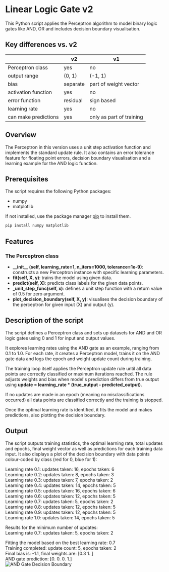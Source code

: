 # Linear Logic Gate v2
This Python script applies the Perceptron algorithm to model binary logic gates like AND, OR and includes decision boundary visualisation.

## Key differences vs. v2

|                     |  v2   |  v1  |
|---------------------|-------|------|
| Perceptron class    |  yes  |  no  |
| output range        | (0, 1)|(-1, 1)|
| bias                |separate|part of weight vector|
| activation function |  yes  |  no  |
| error function      |residual|sign based|
| learning rate       |  yes  |  no  |
| can make predictions|  yes  |only as part of training|

## Overview
The Perceptron in this version uses a unit step activation function and implements the standard update rule. It also contains an error tolerance feature for floating point errors, decision boundary visualisation and a learning example for the AND logic function.

## Prerequisites
The script requires the following Python packages:

- numpy
- matplotlib

If not installed, use the package manager [pip](https://pip.pypa.io/en/stable/) to install them.

```bash
pip install numpy matplotlib
```

## Features
### The Perceptron class
* **\_\_init\_\_ (self, learning_rate=1, n_iters=1000, tolerance=1e-9)**: constructs a new Perceptron instance with specific learning parameters.
* **fit(self, X, y)**: trains the model using given data.
* **predict(self, X)**: predicts class labels for the given data points.
* **_unit_step_func(self, x)**: defines a unit step function with a return value of 0.5 for zero argument.
* **plot_decision_boundary(self, X, y)**: visualises the decision boundary of the perceptron for given input (X) and output (y).

## Description of the script
The script defines a Perceptron class and sets up datasets for AND and OR logic gates using 0 and 1 for input and output values.

It explores learning rates using the AND gate as an example, ranging from 0.1 to 1.0. For each rate, it creates a Perceptron model, trains it on the AND gate data and logs the epoch and weight update count during training.

The training loop itself applies the Perceptron update rule until all data points are correctly classified or maximum iterations reached. The rule adjusts weights and bias when model's prediction differs from true output using **update = learning_rate * (true_output - predicted_output)**.

If no updates are made in an epoch (meaning no misclassifications occurred) all data points are classified correctly and the training is stopped.

Once the optimal learning rate is identified, it fits the model and makes predictions, also plotting the decision boundary.

## Output
The script outputs training statistics, the optimal learning rate, total updates and epochs, final weight vector as well as predictions for each training data input. It also displays a plot of the decision boundary with data points colour-coded by class (red for 0, blue for 1):

Learning rate 0.1: updates taken: 16, epochs taken: 6  
Learning rate 0.2: updates taken: 8, epochs taken: 3  
Learning rate 0.3: updates taken: 7, epochs taken: 2  
Learning rate 0.4: updates taken: 14, epochs taken: 5  
Learning rate 0.5: updates taken: 16, epochs taken: 6  
Learning rate 0.6: updates taken: 12, epochs taken: 5  
Learning rate 0.7: updates taken: 5, epochs taken: 2  
Learning rate 0.8: updates taken: 12, epochs taken: 5  
Learning rate 0.9: updates taken: 12, epochs taken: 5  
Learning rate 1.0: updates taken: 14, epochs taken: 5  

Results for the minimum number of updates:  
Learning rate 0.7: updates taken: 5, epochs taken: 2  

Fitting the model based on the best learning rate: 0.7  
Training completed: update count: 5, epochs taken: 2  
Final bias is: -1.1, final weights are: [0.3 1. ]  
AND gate prediction: [0. 0. 0. 1.]  
![AND Gate Decision Boundary](https://github.com/adobiss/numpy-ml/assets/95383833/8eb9efdc-1a03-4330-8074-ee594dc87c29)